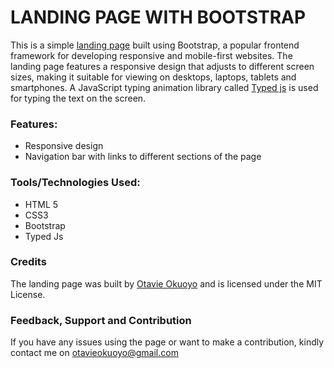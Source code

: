 # LANDING PAGE WITH BOOTSTRAP

This is a simple [landing page](https://otavie.github.io/landingpage_1/) built using Bootstrap, a popular frontend framework for developing responsive and mobile-first websites. The landing page features a responsive design that adjusts to different screen sizes, making it suitable for viewing on desktops, laptops, tablets and smartphones. A JavaScript typing animation library called [Typed js](https://mattboldt.github.io/typed.js/) is used for typing the text on the screen.

### Features:
- Responsive design
- Navigation bar with links to different sections of the page

### Tools/Technologies Used:
- HTML 5
- CSS3
- Bootstrap
- Typed Js

### Credits
The landing page was built by [Otavie Okuoyo](https://github.com/Otavie) and is licensed under the MIT License. 

### Feedback, Support and Contribution
If you have any issues using the page or want to make a contribution, kindly contact me on otavieokuoyo@gmail.com
